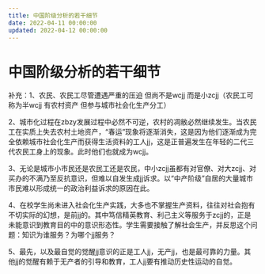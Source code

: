 ```yaml
---
title: 中国阶级分析的若干细节
date: 2022-04-11 00:00:00
updated: 2022-04-12 00:00:00
---
```


# 中国阶级分析的若干细节

补充：1、农民、农民工尽管遭遇严重的压迫 但尚不是wcjj 而是小zcjj（农民工可称为半wcjj 有农村资产 但参与城市社会化生产分工）

2、城市化过程在zbzy发展过程中必然不可逆，农村的凋敝必然继续发生。当农民工在实质上失去农村土地资产，“春运”现象将逐渐消失，这是因为他们逐渐成为完全依赖城市社会化生产而获得生活资料的工人jj，这是正普遍发生在年轻的二代三代农民工身上的现象。此时他们也就成为wcjj。

3、无论是城市小市民还是农民工还是农民，中小zcjj虽都有对官僚、对大zcjj、对买办的不满乃至反抗意识，但难以自发生成jj诉求。以“中产阶级”自居的大量城市市民难以形成统一的政治利益诉求的原因在此。

4、在校学生尚未进入社会化生产实践，大多也不掌握生产资料，往往对社会抱有不切实际的幻想，是前jj的。其中笃信精英教育、利己主义等服务于zcjj的，正是未能意识到教育目的中的意识形态性。学生需要接触了解社会生产，并反思这个问题：知识为谁服务？为哪个jj服务？

5、最先，以及最自觉的觉醒jj意识的正是工人jj，无产jj，也是最可靠的力量。其他jj的觉醒有赖于无产者的引导和教育，工人jj要有推动历史性运动的自觉。

